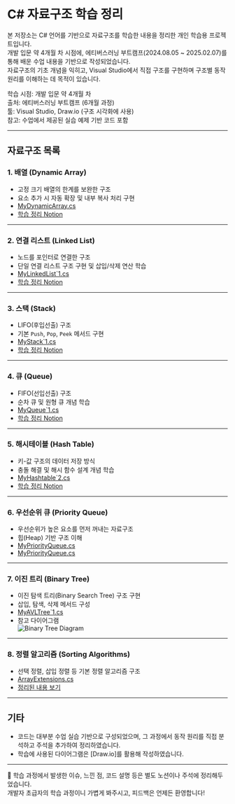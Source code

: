 #  C# 자료구조 학습 정리

본 저장소는 C# 언어를 기반으로 자료구조를 학습한 내용을 정리한 개인 학습용 프로젝트입니다.  
개발 입문 약 4개월 차 시점에, 에티버스러닝 부트캠프(2024.08.05 ~ 2025.02.07)를 통해 배운 수업 내용을 기반으로 작성되었습니다.  
자료구조의 기초 개념을 익히고, Visual Studio에서 직접 구조를 구현하며 구조별 동작 원리를 이해하는 데 목적이 있습니다.

 학습 시점: 개발 입문 약 4개월 차  
 출처: 에티버스러닝 부트캠프 (6개월 과정)  
 툴: Visual Studio, Draw.io (구조 시각화에 사용)  
 참고: 수업에서 제공된 실습 예제 기반 코드 포함

---

##  자료구조 목록

###  1. 배열 (Dynamic Array)
- 고정 크기 배열의 한계를 보완한 구조
- 요소 추가 시 자동 확장 및 내부 복사 처리 구현
-  [MyDynamicArray.cs](https://github.com/Kimwonbeom0102/CSharp_Basic_DataStructure/blob/master/DynamicArray/MyDynamicArray.cs)
-  [학습 정리 Notion](https://www.notion.so/ArrayList-1574b04e10ea802ca389ff0ce0281ca8)

---

###  2. 연결 리스트 (Linked List)
- 노드를 포인터로 연결한 구조
- 단일 연결 리스트 구조 구현 및 삽입/삭제 연산 학습
- [MyLinkedList`1.cs](https://github.com/Kimwonbeom0102/CSharp_Basic_DataStructure/blob/master/DynamicArray/MyLinkedList%601.cs)
-  [학습 정리 Notion](https://www.notion.so/Linked-List-1574b04e10ea808bb1d8f535f8c603fd)

---

###  3. 스택 (Stack)
- LIFO(후입선출) 구조
- 기본 `Push`, `Pop`, `Peek` 메서드 구현
- [MyStack`1.cs](https://github.com/Kimwonbeom0102/CSharp_Basic_DataStructure/blob/master/DynamicArray/MyStack%601.cs)
-  [학습 정리 Notion](https://www.notion.so/1594b04e10ea80d58908c90394451c58)

---

###  4. 큐 (Queue)
- FIFO(선입선출) 구조
- 순차 큐 및 원형 큐 개념 학습
- [MyQueue`1.cs](https://github.com/Kimwonbeom0102/CSharp_Basic_DataStructure/blob/master/DynamicArray/MyQueue%601.cs)
-  [학습 정리 Notion](https://www.notion.so/1594b04e10ea806b8e96eba5cfa15c94)

---

###  5. 해시테이블 (Hash Table)
- 키-값 구조의 데이터 저장 방식
- 충돌 해결 및 해시 함수 설계 개념 학습
- [MyHashtable`2.cs](https://github.com/Kimwonbeom0102/CSharp_Basic_DataStructure/blob/master/DynamicArray/MyHashtable%602.cs)
-  [학습 정리 Notion](https://www.notion.so/14d4b04e10ea80f5bd74f886f0511c99)

---

###  6. 우선순위 큐 (Priority Queue)
- 우선순위가 높은 요소를 먼저 꺼내는 자료구조
- 힙(Heap) 기반 구조 이해
- [MyPriorityQueue.cs](https://github.com/Kimwonbeom0102/CSharp_Basic_DataStructure/blob/master/DynamicArray/MyPriorityQueue.cs)
- [MyPriorityQueue.cs](./MyPriorityQueue.cs)

---

###  7. 이진 트리 (Binary Tree)
- 이진 탐색 트리(Binary Search Tree) 구조 구현
- 삽입, 탐색, 삭제 메서드 구성
- [MyAVLTree`1.cs](https://github.com/Kimwonbeom0102/CSharp_Basic_DataStructure/blob/master/DynamicArray/MyAVLTree%601.cs)
-  참고 다이어그램  
  ![Binary Tree Diagram](./A_pair_of_diagrams_side-by-side_illustrate_binary_.png)

---

###  8. 정렬 알고리즘 (Sorting Algorithms)
- 선택 정렬, 삽입 정렬 등 기본 정렬 알고리즘 구조
- [ArrayExtensions.cs](https://github.com/Kimwonbeom0102/CSharp_Basic_DataStructure/blob/master/SortAlgorithm/ArrayExtensions.cs)
-  [정리된 내용 보기](https://www.notion.so/14d4b04e10ea80f5bd74f886f0511c99)

---

##  기타
- 코드는 대부분 수업 실습 기반으로 구성되었으며, 그 과정에서 동작 원리를 직접 분석하고 주석을 추가하여 정리하였습니다.
- 학습에 사용된 다이어그램은 [Draw.io]를 활용해 작성하였습니다.

---

💬 학습 과정에서 발생한 이슈, 느낀 점, 코드 설명 등은 별도 노션이나 주석에 정리해두었습니다.  
개발자 초급자의 학습 과정이니 가볍게 봐주시고, 피드백은 언제든 환영합니다!
